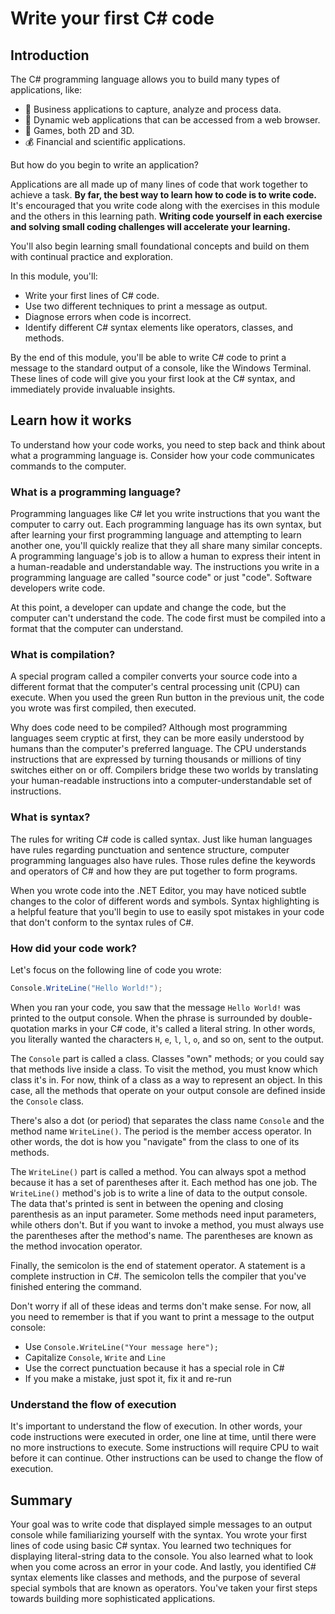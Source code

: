 # Write your first C# code

## Introduction

The C# programming language allows you to build many types of applications, like:

- 👔 Business applications to capture, analyze and process data.
- 🎩 Dynamic web applications that can be accessed from a web browser.
- 🎲 Games, both 2D and 3D.
- 💰 Financial and scientific applications.

But how do you begin to write an application?

Applications are all made up of many lines of code that work together to achieve a task. **By far, the best way to learn how to code is to write code.** It's encouraged that you write code along with the exercises in this module and the others in this learning path.
**Writing code yourself in each exercise and solving small coding challenges will accelerate your learning.**

You'll also begin learning small foundational concepts and build on them with continual practice and exploration.

In this module, you'll:

- Write your first lines of C# code.
- Use two different techniques to print a message as output.
- Diagnose errors when code is incorrect.
- Identify different C# syntax elements like operators, classes, and methods.

By the end of this module, you'll be able to write C# code to print a message to the standard output of a console, like the Windows Terminal. These lines of code will give you your first look at the C# syntax, and immediately provide invaluable insights.

## Learn how it works

To understand how your code works, you need to step back and think about what a programming language is. Consider how your code communicates commands to the computer.

### What is a programming language?

Programming languages like C# let you write instructions that you want the computer to carry out. Each programming language has its own syntax, but after learning your first programming language and attempting to learn another one, you'll quickly realize that they all share many similar concepts. A programming language's job is to allow a human to express their intent in a human-readable and understandable way. The instructions you write in a programming language are called "source code" or just "code". Software developers write code.

At this point, a developer can update and change the code, but the computer can't understand the code. The code first must be compiled into a format that the computer can understand.

### What is compilation?

A special program called a compiler converts your source code into a different format that the computer's central processing unit (CPU) can execute. When you used the green Run button in the previous unit, the code you wrote was first compiled, then executed.

Why does code need to be compiled? Although most programming languages seem cryptic at first, they can be more easily understood by humans than the computer's preferred language. The CPU understands instructions that are expressed by turning thousands or millions of tiny switches either on or off. Compilers bridge these two worlds by translating your human-readable instructions into a computer-understandable set of instructions.

### What is syntax?

The rules for writing C# code is called syntax. Just like human languages have rules regarding punctuation and sentence structure, computer programming languages also have rules. Those rules define the keywords and operators of C# and how they are put together to form programs.

When you wrote code into the .NET Editor, you may have noticed subtle changes to the color of different words and symbols. Syntax highlighting is a helpful feature that you'll begin to use to easily spot mistakes in your code that don't conform to the syntax rules of C#.

### How did your code work?

Let's focus on the following line of code you wrote:

```csharp
Console.WriteLine("Hello World!");
```

When you ran your code, you saw that the message `Hello World!` was printed to the output console. When the phrase is surrounded by double-quotation marks in your C# code, it's called a literal string. In other words, you literally wanted the characters `H`, `e`, `l`, `l`, `o`, and so on, sent to the output.

The `Console` part is called a class. Classes "own" methods; or you could say that methods live inside a class. To visit the method, you must know which class it's in. For now, think of a class as a way to represent an object. In this case, all the methods that operate on your output console are defined inside the `Console` class.

There's also a dot (or period) that separates the class name `Console` and the method name `WriteLine()`. The period is the member access operator. In other words, the dot is how you "navigate" from the class to one of its methods.

The `WriteLine()` part is called a method. You can always spot a method because it has a set of parentheses after it. Each method has one job. The `WriteLine()` method's job is to write a line of data to the output console. The data that's printed is sent in between the opening and closing parenthesis as an input parameter. Some methods need input parameters, while others don't. But if you want to invoke a method, you must always use the parentheses after the method's name. The parentheses are known as the method invocation operator.

Finally, the semicolon is the end of statement operator. A statement is a complete instruction in C#. The semicolon tells the compiler that you've finished entering the command.

Don't worry if all of these ideas and terms don't make sense. For now, all you need to remember is that if you want to print a message to the output console:

- Use `Console.WriteLine("Your message here");`
- Capitalize `Console`, `Write` and `Line`
- Use the correct punctuation because it has a special role in C#
- If you make a mistake, just spot it, fix it and re-run

### Understand the flow of execution

It's important to understand the flow of execution. In other words, your code instructions were executed in order, one line at time, until there were no more instructions to execute. Some instructions will require CPU to wait before it can continue. Other instructions can be used to change the flow of execution.

## Summary

Your goal was to write code that displayed simple messages to an output console while familiarizing yourself with the syntax. You wrote your first lines of code using basic C# syntax. You learned two techniques for displaying literal-string data to the console. You also learned what to look when you come across an error in your code. And lastly, you identified C# syntax elements like classes and methods, and the purpose of several special symbols that are known as operators. You've taken your first steps towards building more sophisticated applications.
